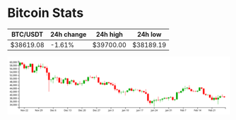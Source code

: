 # Bitcoin Stats

BTC/USDT|24h change|24h high|24h low|
|---|---|---|---|
|$38619.08|-1.61%|$39700.00|$38189.19|

<img src="./chart.svg">
